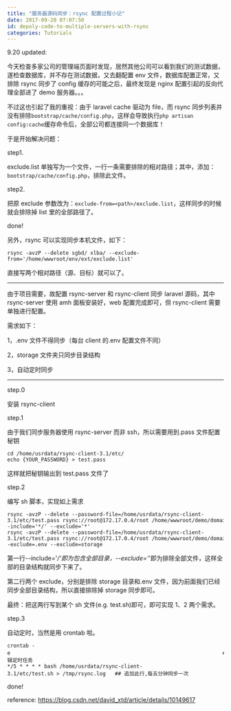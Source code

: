 ```yaml
---
title: "服务器源码同步：rsync 配置过程小记"
date: 2017-09-20 07:07:50
id: depoly-code-to-multiple-servers-with-rsync
categories: Tutorials
---
```


9.20 updated:

今天检查多家公司的管理端页面时发现，居然其他公司可以看到我们的测试数据，遂检查数据库，并不存在测试数据，又去翻配置 env 文件，数据库配置正常，又排除 rsync 同步了 config 缓存的可能之后，最终发现是 nginx 配置引起的反向代理全部进了 demo 服务器。。。

不过这也引起了我的重视：由于 laravel cache 驱动为 file，而 rsync 同步列表并没有排除`bootstrap/cache/config.php`，这样会导致执行`php artisan config:cache`缓存命令后，全部公司都连接同一个数据库！

于是开始解决问题：

step1.

exclude.list 单独写为一个文件，一行一条需要排除的相对路径；其中，添加：`bootstrap/cache/config.php`，排除此文件。

step2.

把原 exclude 参数改为：`exclude-from=<path>/exclude.list`，这样同步的时候就会排除掉 list 里的全部路径了。

done!

另外，rsync 可以实现同步本机文件，如下：

```
rsync -avzP --delete sgbd/ xlba/ --exclude-from='/home/wwwroot/env/ext/exclude.list'
```

直接写两个相对路径（源、目标）就可以了。

----

由于项目需要，故配置 rsync-server 和 rsync-client 同步 laravel 源码，其中 rsync-server 使用 amh 面板安装好，web 配置完成即可，但 rsync-client 需要单独进行配置。

需求如下：

1，.env 文件不得同步（每台 client 的.env 配置文件不同）

2，storage 文件夹只同步目录结构

3，自动定时同步

* * *

step.0

安装 rsync-client

step.1

由于我们同步服务器使用 rsync-server 而非 ssh，所以需要用到.pass 文件配置秘钥

```
cd /home/usrdata/rsync-client-3.1/etc/
echo {YOUR_PASSWORD} > test.pass
```

这样就把秘钥输出到 test.pass 文件了

step.2

编写 sh 脚本，实现如上需求

```
rsync -avzP --delete --password-file=/home/usrdata/rsync-client-3.1/etc/test.pass rsync://root@172.17.0.4/root /home/wwwroot/demo/domain/demo/web/ --include='*/' --exclude='*'
rsync -avzP --delete --password-file=/home/usrdata/rsync-client-3.1/etc/test.pass rsync://root@172.17.0.4/root /home/wwwroot/demo/domain/demo/web/ --exclude=.env --exclude=storage
```

第一行--include='*/'即为包含全部目录，--exclude='*'即为排除全部文件，这样全部的目录结构就同步下来了。

第二行两个 exclude，分别是排除 storage 目录和.env 文件，因为前面我们已经同步全部目录结构，所以直接排除掉 storage 同步即可。

最终：把这两行写到某个 sh 文件(e.g. test.sh)即可，即可实现 1、2 两个需求。

step.3

自动定时，当然是用 crontab 啦。

```
crontab -e                                                                     ## 编辑定时任务
*/5 * * * * bash /home/usrdata/rsync-client-3.1/etc/test.sh > /tmp/rsync.log   ## 追加此行,每五分钟同步一次
```

done!

reference: <https://blog.csdn.net/david_xtd/article/details/10149617>